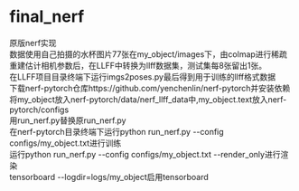 # final_nerf
原版nerf实现\
数据使用自己拍摄的水杯图片77张在my_object/images下，由colmap进行稀疏重建估计相机参数后，在LLFF中转换为llff数据集，测试集每8张留出1张。\
在LLFF项目目录终端下运行imgs2poses.py最后得到用于训练的llff格式数据\
下载nerf-pytorch仓库https://github.com/yenchenlin/nerf-pytorch并安装依赖\
将my_object放入nerf-pytorch/data/nerf_llff_data中,my_object.text放入nerf-pytorch/configs\
用run_nerf.py替换原run_nerf.py\
在nerf-pytorch目录终端下运行python run_nerf.py --config configs/my_object.txt进行训练\
运行python run_nerf.py --config configs/my_object.txt --render_only进行渲染\
tensorboard --logdir=logs/my_object启用tensorboard



